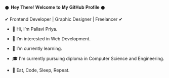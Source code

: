 𒊹︎︎︎ 𝐇𝐞𝐲 𝐓𝐡𝐞𝐫𝐞! 𝐖𝐞𝐥𝐜𝐨𝐦𝐞 𝐭𝐨 𝐌𝐲 𝐆𝐢𝐭𝐇𝐮𝐛 𝐏𝐫𝐨𝐟𝐢𝐥𝐞 ︎︎︎𒊹

✔︎ Frontend Developer | Graphic Designer | Freelancer ✔︎


- 👋 Hi, I’m Pallavi Priya.

- 👀 I’m interested in Web Development.

- 🌱 I’m currently learning.

- 🎓 I'm currently pursuing diploma in Computer Science and Engineering.
   
- 💫 Eat, Code, Sleep, Repeat.
